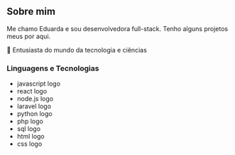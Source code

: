 ## Sobre mim
Me chamo Eduarda e sou desenvolvedora full-stack. Tenho alguns projetos meus por aqui.

🎯 Entusiasta do mundo da tecnologia e ciências

### Linguagens e Tecnologias

- javascript logo
- react logo
- node.js logo
- laravel logo
- python logo
- php logo
- sql logo
- html logo
- css logo
